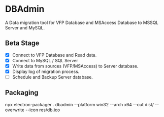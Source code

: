 # DBAdmin

A Data migration tool for VFP Database and MSAccess Database to MSSQL Server and MySQL.

## Beta Stage

- [x] Connect to VFP Database and Read data.
- [x] Connect to MySQL / SQL Server
- [x] Write data from sources (VFP/MSAccess) to Server database.
- [x] Display log of migration process.
- [ ] Schedule and Backup Server database.

## Packaging

npx electron-packager . dbadmin --platform win32 --arch x64 --out dist/ --overwrite --icon res/db.ico
